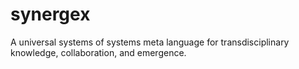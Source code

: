 # synergex
A universal systems of systems meta language for transdisciplinary knowledge, collaboration, and emergence.
